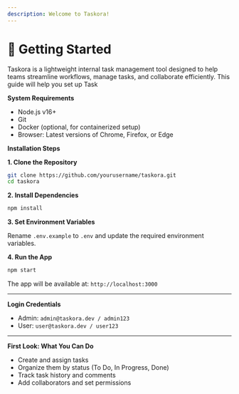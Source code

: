 ```yaml
---
description: Welcome to Taskora!
---
```


# 🚀 Getting Started

Taskora is a lightweight internal task management tool designed to help teams streamline workflows, manage tasks, and collaborate efficiently. This guide will help you set up Task

**System Requirements**

* Node.js v16+
* Git
* Docker (optional, for containerized setup)
* Browser: Latest versions of Chrome, Firefox, or Edge



**Installation Steps**

**1. Clone the Repository**

```bash
git clone https://github.com/yourusername/taskora.git
cd taskora
```

**2. Install Dependencies**

```bash
npm install
```

**3. Set Environment Variables**

Rename `.env.example` to `.env` and update the required environment variables.

**4. Run the App**

```bash
npm start
```

The app will be available at: `http://localhost:3000`&#x20;

***

**Login Credentials**

* Admin: `admin@taskora.dev / admin123`
* User: `user@taskora.dev / user123`

***

**First Look: What You Can Do**

* Create and assign tasks
* Organize them by status (To Do, In Progress, Done)
* Track task history and comments
* Add collaborators and set permissions

